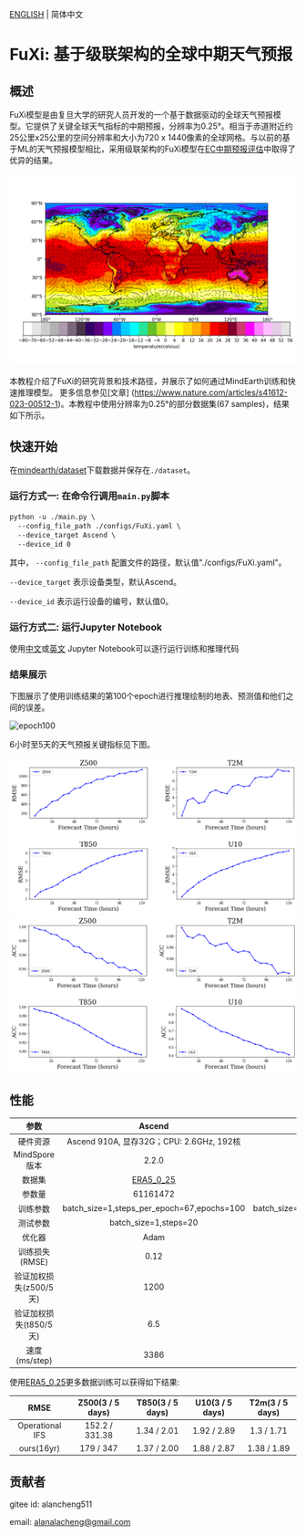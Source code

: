 [ENGLISH](README.md) | 简体中文

# FuXi: 基于级联架构的全球中期天气预报

## 概述

FuXi模型是由复旦大学的研究人员开发的一个基于数据驱动的全球天气预报模型。它提供了关键全球天气指标的中期预报，分辨率为0.25°。相当于赤道附近约25公里x25公里的空间分辨率和大小为720 x 1440像素的全球网格。与以前的基于ML的天气预报模型相比，采用级联架构的FuXi模型在[EC中期预报评估](https://charts.ecmwf.int/products/plwww_3m_fc_aimodels_wp_mean?area=Northern%20Extra-tropics&parameter=Geopotential%20500hPa&score=Root%20mean%20square%20error)中取得了优异的结果。

![winde_quiver](images/wind_quiver_0_25.png)

本教程介绍了FuXi的研究背景和技术路径，并展示了如何通过MindEarth训练和快速推理模型。 更多信息参见[文章] (https://www.nature.com/articles/s41612-023-00512-1)。本教程中使用分辨率为0.25°的部分数据集(67 samples)，结果如下所示。

## 快速开始

在[mindearth/dataset](https://download.mindspore.cn/mindscience/mindearth/dataset/)下载数据并保存在`./dataset`。

### 运行方式一: 在命令行调用`main.py`脚本

```shell
python -u ./main.py \
  --config_file_path ./configs/FuXi.yaml \
  --device_target Ascend \
  --device_id 0
```

其中，
`--config_file_path` 配置文件的路径，默认值"./configs/FuXi.yaml"。

`--device_target` 表示设备类型，默认Ascend。

`--device_id` 表示运行设备的编号，默认值0。

### 运行方式二: 运行Jupyter Notebook

使用[中文](https://gitee.com/mindspore/mindscience/raw/master/MindEarth/applications/medium-range/graphcast/graphcast_CN.ipynb)或[英文](https://gitee.com/mindspore/mindscience/raw/master/MindEarth/applications/medium-range/graphcast/graphcast.ipynb) Jupyter Notebook可以逐行运行训练和推理代码

### 结果展示

下图展示了使用训练结果的第100个epoch进行推理绘制的地表、预测值和他们之间的误差。

![epoch100](images/key_info_comparison.png)

6小时至5天的天气预报关键指标见下图。

![image_earth](images/Eval_RMSE_epoch100.png)
![image_earth](images/Eval_ACC_epoch100.png)

## 性能

|        参数         |        Ascend               |                                         GPU                                         |
|:----------------------:|:--------------------------:|:-----------------------------------------------------------------------------------:|
|     硬件资源         |     Ascend 910A, 显存32G；CPU: 2.6GHz, 192核      |                                  NVIDIA V100 显存32G                                  |
|     MindSpore版本   |        2.2.0             |                                        2.2.0                                        |
|        数据集      |        [ERA5_0_25](https://download.mindspore.cn/mindscience/mindearth/dataset/)        | [ERA5_0_25](https://download.mindspore.cn/mindscience/mindearth/dataset/) |
|        参数量      |          61161472          |                                      61161472                                       |
|        训练参数      |        batch_size=1,steps_per_epoch=67,epochs=100              |                     batch_size=1,steps_per_epoch=67,epochs=100                      |
|        测试参数      |        batch_size=1,steps=20             |                                batch_size=1,steps=20                                |
|        优化器      |        Adam               |                                        Adam                                         |
|        训练损失(RMSE)      |        0.12              |                                        0.12                                         |
|        验证加权损失(z500/5天)      |                             1200                             |                                        1240                                         |
|        验证加权损失(t850/5天)      |           6.5           |                                         6.8                                         |
|        速度(ms/step)          |     3386     |                                        8071                                         |

使用[ERA5_0.25](https://github.com/pangeo-data/WeatherBench)更多数据训练可以获得如下结果:

|        RMSE      |     Z500(3 / 5 days)      |     T850(3 / 5 days)     |    U10(3 / 5 days)      |    T2m(3 / 5 days)     |
|:----------------:|:--------------:|:---------------:|:--------------:|:---------------:|
|        Operational IFS     |     152.2 / 331.38     |     1.34 / 2.01     |    1.92 / 2.89      |    1.3 / 1.71     |
|        ours(16yr)     |     179 / 347     |     1.37 / 2.00     |    1.88 / 2.87    |    1.38 / 1.89    |

## 贡献者

gitee id: alancheng511

email: alanalacheng@gmail.com